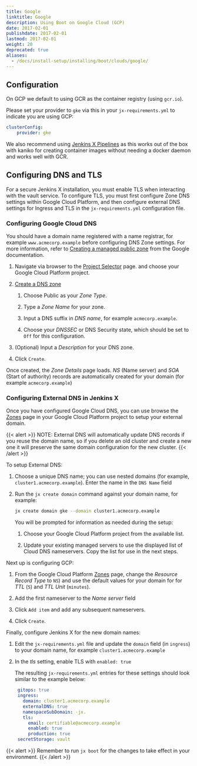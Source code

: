 ```yaml
---
title: Google
linktitle: Google
description: Using Boot on Google Cloud (GCP)
date: 2017-02-01
publishdate: 2017-02-01
lastmod: 2017-02-01
weight: 20
deprecated: true
aliases:
  - /docs/install-setup/installing/boot/clouds/google/
---
```


## Configuration

On GCP we default to using GCR as the container registry (using `gcr.io`).

Please set your provider to `gke` via this in your `jx-requirements.yml` to indicate you are using GCP:

```yaml
clusterConfig:
    provider: gke
```

We also recommend using [Jenkins X Pipelines](/architecture/jenkins-x-pipelines/) as this works out of the box with kaniko for creating container images without needing a docker daemon and works well with GCR.

## Configuring DNS and TLS

For a secure Jenkins X installation, you must enable TLS when interacting with the vault service.
To configure TLS, you must first configure Zone DNS settings within Google Cloud Platform, and then configure external DNS settings for Ingress and TLS in the `jx-requirements.yml` configuration file.

### Configuring Google Cloud DNS

You should have a domain name registered with a name registrar, for example `www.acmecorp.example` before configuring DNS Zone settings.
For more information, refer to [Creating a managed public zone](https://cloud.google.com/dns/docs/quickstart#create_a_managed_public_zone) from the Google documentation.

1. Navigate via browser to the [Project
Selector](https://console.cloud.google.com/projectselector2/home/dashboard)
page. and choose your Google Cloud Platform project.

1. [Create a DNS
zone](https://console.cloud.google.com/networking/dns/zones/~new)

    1. Choose Public as your *Zone Type*.

    1. Type a *Zone Name* for your zone.

    1. Input a DNS suffix in *DNS name*, for example `acmecorp.example`.

    1. Choose your *DNSSEC* or DNS Security state, which should be set to `Off` for this configuration.

1. (Optional) Input a *Description* for your DNS zone.

1. Click `Create`.

Once created, the *Zone Details* page loads.
*NS* (Name server) and *SOA* (Start of authority) records are automatically created for your domain (for example `acmecorp.example`)

### Configuring External DNS in Jenkins X

Once you have configured Google Cloud DNS, you can use browse the [Zones](https://console.cloud.google.com/net-services/dns/zones) page in your Google Cloud Platform project to setup your external domain.

{{< alert >}}
NOTE: External DNS will automatically update DNS records if you reuse the domain name, so if you delete an old cluster and create a new one it will preserve the same domain configuration for the new cluster.
{{< /alert >}}

To setup External DNS:

1. Choose a unique DNS name; you can use nested domains (for example, `cluster1.acmecorp.example`). Enter the name in the `DNS Name` field

2. Run the `jx create domain` command against your domain name, for example:

    ```sh
    jx create domain gke --domain cluster1.acmecorp.example
    ```

    You will be prompted for information as needed during the setup:

    1. Choose your Google Cloud Platform project from the available list.

    1. Update your existing managed servers to use the displayed list of Cloud DNS nameservers. Copy the list for use in the next steps.

Next up is configuring GCP:

1. From the Google Cloud Platform [Zones](https://console.cloud.google.com/net-services/dns/zones) page, change the *Resource Record Type* to `NS`) and use the default values for your domain for for *TTL* (`5`) and *TTL Unit* (`minutes`).

1. Add the first nameserver to the *Name server* field

1. Click `Add item` and add any subsequent nameservers.

1. Click `Create`.

Finally, configure Jenkins X for the new domain names:

1. Edit the `jx-requirements.yml` file and update the `domain` field (in `ingress`) to your domain name, for example `cluster1.acmecorp.example`

1. In the *tls* setting, enable TLS with `enabled: true`

   The resulting `jx-requirements.yml` entries for these settings should look similar to the example below:

   ```yaml
    gitops: true
    ingress:
      domain: cluster1.acmecorp.example
      externalDNS: true
      namespaceSubDomain: -jx.
      tls:
        email: certifiable@acmecorp.example
        enabled: true
        production: true
    secretStorage: vault
   ```

{{< alert >}}
Remember to run `jx boot` for the changes to take effect in your environment.
{{< /alert >}}
